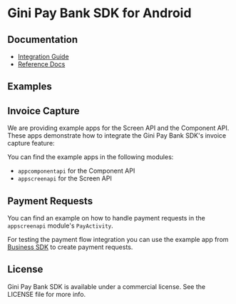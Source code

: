 Gini Pay Bank SDK for Android
===============================

Documentation
-------------
* [Integration Guide](https://developer.gini.net/gini-pay-bank-sdk-android/html/)
* [Reference Docs](http://developer.gini.net/gini-pay-bank-sdk-android/kdoc/index.html)

Examples
--------

## Invoice Capture

We are providing example apps for the Screen API and the Component API. These apps demonstrate how
to integrate the Gini Pay Bank SDK's invoice capture feature:

You can find the example apps in the following modules:

- `appcomponentapi` for the Component API
- `appscreenapi` for the Screen API

## Payment Requests

You can find an example on how to handle payment requests in the `appscreenapi` module's `PayActivity`. 

For testing the payment flow integration you can use the example app from [Business
SDK](https://github.com/gini/gini-pay-business-sdk-android#example-apps) to create payment requests.
 
## License

Gini Pay Bank SDK is available under a commercial license.
See the LICENSE file for more info.

